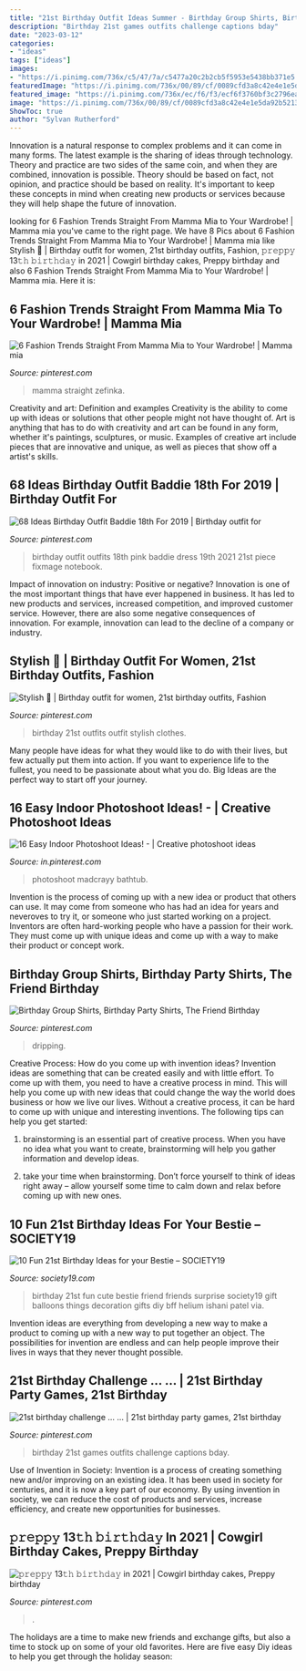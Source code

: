 ```yaml
---
title: "21st Birthday Outfit Ideas Summer - Birthday Group Shirts, Birthday Party Shirts, The Friend Birthday"
description: "Birthday 21st games outfits challenge captions bday"
date: "2023-03-12"
categories:
- "ideas"
tags: ["ideas"]
images:
- "https://i.pinimg.com/736x/c5/47/7a/c5477a20c2b2cb5f5953e5438bb371e5.jpg"
featuredImage: "https://i.pinimg.com/736x/00/89/cf/0089cfd3a8c42e4e1e5da92b52136f12.jpg"
featured_image: "https://i.pinimg.com/736x/ec/f6/f3/ecf6f3760bf3c2796ead8078760d5d08.jpg"
image: "https://i.pinimg.com/736x/00/89/cf/0089cfd3a8c42e4e1e5da92b52136f12.jpg"
ShowToc: true
author: "Sylvan Rutherford"
---
```



Innovation is a natural response to complex problems and it can come in many forms. The latest example is the sharing of ideas through technology. Theory and practice are two sides of the same coin, and when they are combined, innovation is possible. Theory should be based on fact, not opinion, and practice should be based on reality. It's important to keep these concepts in mind when creating new products or services because they will help shape the future of innovation.

	

		
looking for 6 Fashion Trends Straight From Mamma Mia to Your Wardrobe! | Mamma mia you've came to the right page. We have 8 Pics about 6 Fashion Trends Straight From Mamma Mia to Your Wardrobe! | Mamma mia like Stylish 🌟 | Birthday outfit for women, 21st birthday outfits, Fashion, 𝚙𝚛𝚎𝚙𝚙𝚢 13𝚝𝚑 𝚋𝚒𝚛𝚝𝚑𝚍𝚊𝚢 in 2021 | Cowgirl birthday cakes, Preppy birthday and also 6 Fashion Trends Straight From Mamma Mia to Your Wardrobe! | Mamma mia. Here it is:
		
    
## 6 Fashion Trends Straight From Mamma Mia To Your Wardrobe! | Mamma Mia

<img loading=lazy src="https://i.pinimg.com/736x/a5/c6/d7/a5c6d7bca3d512a7878e72c7c62a8fc9.jpg" onerror="this.onerror=null;this.src='https://tse4.mm.bing.net/th?id=OIP.ogttpg0OMF4PQKvpoR6FoQAAAA&amp;pid=15.1';" alt="6 Fashion Trends Straight From Mamma Mia to Your Wardrobe! | Mamma mia">

_Source: pinterest.com_

>mamma straight zefinka. 

	

Creativity and art: Definition and examples
Creativity is the ability to come up with ideas or solutions that other people might not have thought of. Art is anything that has to do with creativity and art can be found in any form, whether it's paintings, sculptures, or music. Examples of creative art include pieces that are innovative and unique, as well as pieces that show off a artist's skills.

    
## 68 Ideas Birthday Outfit Baddie 18th For 2019 | Birthday Outfit For

<img loading=lazy src="https://i.pinimg.com/736x/cd/5a/50/cd5a506dfac035f1bfaae8d31143bc6d.jpg" onerror="this.onerror=null;this.src='https://tse2.mm.bing.net/th?id=OIP.zid7mXarAXOUs0PenQbz_AAAAA&amp;pid=15.1';" alt="68 Ideas Birthday Outfit Baddie 18th For 2019 | Birthday outfit for">

_Source: pinterest.com_

>birthday outfit outfits 18th pink baddie dress 19th 2021 21st piece fixmage notebook. 

	

Impact of innovation on industry: Positive or negative?
Innovation is one of the most important things that have ever happened in business. It has led to new products and services, increased competition, and improved customer service. However, there are also some negative consequences of innovation. For example, innovation can lead to the decline of a company or industry.

    
## Stylish 🌟 | Birthday Outfit For Women, 21st Birthday Outfits, Fashion

<img loading=lazy src="https://i.pinimg.com/736x/00/89/cf/0089cfd3a8c42e4e1e5da92b52136f12.jpg" onerror="this.onerror=null;this.src='https://tse4.mm.bing.net/th?id=OIP.tejgChwraMgt0SVn_F28OgHaHZ&amp;pid=15.1';" alt="Stylish 🌟 | Birthday outfit for women, 21st birthday outfits, Fashion">

_Source: pinterest.com_

>birthday 21st outfits outfit stylish clothes. 

	

Many people have ideas for what they would like to do with their lives, but few actually put them into action. If you want to experience life to the fullest, you need to be passionate about what you do. Big Ideas are the perfect way to start off your journey.

    
## 16 Easy Indoor Photoshoot Ideas! - | Creative Photoshoot Ideas

<img loading=lazy src="https://i.pinimg.com/736x/a5/b5/3e/a5b53ec04e3eee46e322c8c39a247ee9.jpg" onerror="this.onerror=null;this.src='https://tse1.mm.bing.net/th?id=OIP.2ZPt_Y0nWHbZ3zAVM5Yx4QHaLF&amp;pid=15.1';" alt="16 Easy Indoor Photoshoot Ideas! - | Creative photoshoot ideas">

_Source: in.pinterest.com_

>photoshoot madcrayy bathtub. 

	

Invention is the process of coming up with a new idea or product that others can use. It may come from someone who has had an idea for years and neveroves to try it, or someone who just started working on a project. Inventors are often hard-working people who have a passion for their work. They must come up with unique ideas and come up with a way to make their product or concept work.

    
## Birthday Group Shirts, Birthday Party Shirts, The Friend Birthday

<img loading=lazy src="https://i.pinimg.com/736x/ec/f6/f3/ecf6f3760bf3c2796ead8078760d5d08.jpg" onerror="this.onerror=null;this.src='https://tse2.mm.bing.net/th?id=OIP.-hRYGHT6h8PukenSRQYalAHaJ3&amp;pid=15.1';" alt="Birthday Group Shirts, Birthday Party Shirts, The Friend Birthday">

_Source: pinterest.com_

>dripping. 

	

Creative Process: How do you come up with invention ideas?
Invention ideas are something that can be created easily and with little effort. To come up with them, you need to have a creative process in mind. This will help you come up with new ideas that could change the way the world does business or how we live our lives. Without a creative process, it can be hard to come up with unique and interesting inventions. The following tips can help you get started:
1. brainstorming is an essential part of creative process. When you have no idea what you want to create, brainstorming will help you gather information and develop ideas.

2. take your time when brainstorming. Don’t force yourself to think of ideas right away – allow yourself some time to calm down and relax before coming up with new ones.


    
## 10 Fun 21st Birthday Ideas For Your Bestie – SOCIETY19

<img loading=lazy src="http://i1.wp.com/www.society19.com/wp-content/uploads/2015/03/balloons.jpg?fit=736%2C980" onerror="this.onerror=null;this.src='https://tse1.mm.bing.net/th?id=OIP.x6iidc6Xme6q7VssHB3oJQHaJ3&amp;pid=15.1';" alt="10 Fun 21st Birthday Ideas for your Bestie – SOCIETY19">

_Source: society19.com_

>birthday 21st fun cute bestie friend friends surprise society19 gift balloons things decoration gifts diy bff helium ishani patel via. 

	

Invention ideas are everything from developing a new way to make a product to coming up with a new way to put together an object. The possibilities for invention are endless and can help people improve their lives in ways that they never thought possible.

    
## 21st Birthday Challenge … … | 21st Birthday Party Games, 21st Birthday

<img loading=lazy src="https://i.pinimg.com/736x/f4/31/26/f4312696160d25a6553928e308590889--st-birthday-games-st-birthday-outfits.jpg" onerror="this.onerror=null;this.src='https://tse3.mm.bing.net/th?id=OIP.ds1BcqF7RzwBBzaq-nLLIwHaNL&amp;pid=15.1';" alt="21st birthday challenge … … | 21st birthday party games, 21st birthday">

_Source: pinterest.com_

>birthday 21st games outfits challenge captions bday. 

	

Use of Invention in Society:
Invention is a process of creating something new and/or improving on an existing idea. It has been used in society for centuries, and it is now a key part of our economy. By using invention in society, we can reduce the cost of products and services, increase efficiency, and create new opportunities for businesses.

    
## 𝚙𝚛𝚎𝚙𝚙𝚢 13𝚝𝚑 𝚋𝚒𝚛𝚝𝚑𝚍𝚊𝚢 In 2021 | Cowgirl Birthday Cakes, Preppy Birthday

<img loading=lazy src="https://i.pinimg.com/736x/c5/47/7a/c5477a20c2b2cb5f5953e5438bb371e5.jpg" onerror="this.onerror=null;this.src='https://tse3.mm.bing.net/th?id=OIP.3c0Bp4zO5Ehu8g1QumBudQHaKz&amp;pid=15.1';" alt="𝚙𝚛𝚎𝚙𝚙𝚢 13𝚝𝚑 𝚋𝚒𝚛𝚝𝚑𝚍𝚊𝚢 in 2021 | Cowgirl birthday cakes, Preppy birthday">

_Source: pinterest.com_

>. 

	

The holidays are a time to make new friends and exchange gifts, but also a time to stock up on some of your old favorites. Here are five easy Diy ideas to help you get through the holiday season: 

